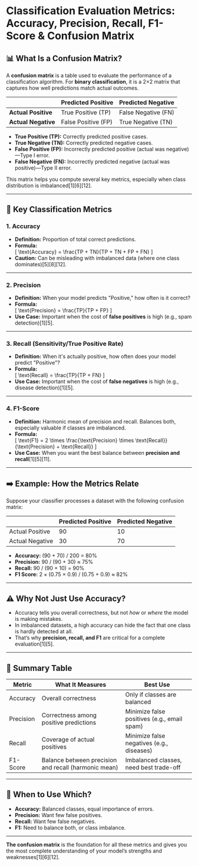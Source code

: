 # Classification Evaluation Metrics: Accuracy, Precision, Recall, F1-Score & Confusion Matrix

## 📊 What Is a Confusion Matrix?

A **confusion matrix** is a table used to evaluate the performance of a classification algorithm. For **binary classification**, it is a 2×2 matrix that captures how well predictions match actual outcomes.

|                | Predicted Positive | Predicted Negative |
|----------------|-------------------|-------------------|
| **Actual Positive** | True Positive (TP)    | False Negative (FN)    |
| **Actual Negative** | False Positive (FP)   | True Negative (TN)     |

- **True Positive (TP):** Correctly predicted positive cases.
- **True Negative (TN):** Correctly predicted negative cases.
- **False Positive (FP):** Incorrectly predicted positive (actual was negative)—Type I error.
- **False Negative (FN):** Incorrectly predicted negative (actual was positive)—Type II error.

This matrix helps you compute several key metrics, especially when class distribution is imbalanced[1][6][12].

---

## 🧮 Key Classification Metrics

### 1. **Accuracy**

- **Definition:** Proportion of total correct predictions.
- **Formula:**  
  \[
  \text{Accuracy} = \frac{TP + TN}{TP + TN + FP + FN}
  \]
- **Caution:** Can be misleading with imbalanced data (where one class dominates)[5][8][12].

---

### 2. **Precision**

- **Definition:** When your model predicts "Positive," how often is it correct?
- **Formula:**  
  \[
  \text{Precision} = \frac{TP}{TP + FP}
  \]
- **Use Case:** Important when the cost of **false positives** is high (e.g., spam detection)[1][5].

---

### 3. **Recall (Sensitivity/True Positive Rate)**

- **Definition:** When it's actually positive, how often does your model predict "Positive"?
- **Formula:**  
  \[
  \text{Recall} = \frac{TP}{TP + FN}
  \]
- **Use Case:** Important when the cost of **false negatives** is high (e.g., disease detection)[1][5].

---

### 4. **F1-Score**

- **Definition:** Harmonic mean of precision and recall. Balances both, especially valuable if classes are imbalanced.
- **Formula:**  
  \[
  \text{F1} = 2 \times \frac{\text{Precision} \times \text{Recall}}{\text{Precision} + \text{Recall}}
  \]
- **Use Case:** When you want the best balance between **precision and recall**[1][5][11].

---

## ➡️ Example: How the Metrics Relate

Suppose your classifier processes a dataset with the following confusion matrix:

|                | Predicted Positive | Predicted Negative |
|----------------|-------------------|-------------------|
| Actual Positive| 90                | 10                |
| Actual Negative| 30                | 70                |

- **Accuracy:** (90 + 70) / 200 = 80%
- **Precision:** 90 / (90 + 30) ≈ 75%
- **Recall:** 90 / (90 + 10) = 90%
- **F1 Score:** 2 × (0.75 × 0.9) / (0.75 + 0.9) ≈ 82%

---

## ⚠️ Why Not Just Use Accuracy?

- Accuracy tells you overall correctness, but not *how* or *where* the model is making mistakes.
- In imbalanced datasets, a high accuracy can hide the fact that one class is hardly detected at all.
- That’s why **precision, recall, and F1** are critical for a complete evaluation[1][5].

---

## 📝 Summary Table

| Metric      | What It Measures                                    | Best Use                                   |
|-------------|-----------------------------------------------------|--------------------------------------------|
| Accuracy    | Overall correctness                                 | Only if classes are balanced               |
| Precision   | Correctness among positive predictions              | Minimize false positives (e.g., email spam)|
| Recall      | Coverage of actual positives                        | Minimize false negatives (e.g., diseases)  |
| F1-Score    | Balance between precision and recall (harmonic mean)| Imbalanced classes, need best trade-off    |

---

## 🤔 When to Use Which?

- **Accuracy:** Balanced classes, equal importance of errors.
- **Precision:** Want few false positives.
- **Recall:** Want few false negatives.
- **F1:** Need to balance both, or class imbalance.

---

**The confusion matrix** is the foundation for all these metrics and gives you the most complete understanding of your model’s strengths and weaknesses[1][6][12].

